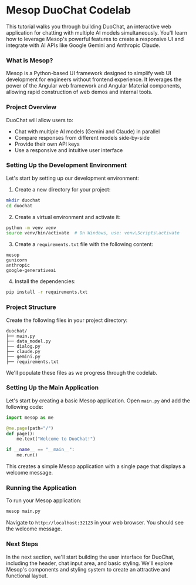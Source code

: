 # Mesop DuoChat Codelab

This tutorial walks you through building DuoChat, an interactive web application for chatting with multiple AI models simultaneously. You'll learn how to leverage Mesop's powerful features to create a responsive UI and integrate with AI APIs like Google Gemini and Anthropic Claude.

### What is Mesop?

Mesop is a Python-based UI framework designed to simplify web UI development for engineers without frontend experience. It leverages the power of the Angular web framework and Angular Material components, allowing rapid construction of web demos and internal tools.

### Project Overview

DuoChat will allow users to:
- Chat with multiple AI models (Gemini and Claude) in parallel
- Compare responses from different models side-by-side
- Provide their own API keys
- Use a responsive and intuitive user interface

### Setting Up the Development Environment

Let's start by setting up our development environment:

1. Create a new directory for your project:

```bash
mkdir duochat
cd duochat
```

2. Create a virtual environment and activate it:

```bash
python -m venv venv
source venv/bin/activate  # On Windows, use: venv\Scripts\activate
```

3. Create a `requirements.txt` file with the following content:

```
mesop
gunicorn
anthropic
google-generativeai
```

4. Install the dependencies:

```bash
pip install -r requirements.txt
```

### Project Structure

Create the following files in your project directory:

```
duochat/
├── main.py
├── data_model.py
├── dialog.py
├── claude.py
├── gemini.py
├── requirements.txt
```

We'll populate these files as we progress through the codelab.

### Setting Up the Main Application

Let's start by creating a basic Mesop application. Open `main.py` and add the following code:

```python
import mesop as me

@me.page(path="/")
def page():
    me.text("Welcome to DuoChat!")

if __name__ == "__main__":
    me.run()
```

This creates a simple Mesop application with a single page that displays a welcome message.

### Running the Application

To run your Mesop application:

```bash
mesop main.py
```

Navigate to `http://localhost:32123` in your web browser. You should see the welcome message.

### Next Steps

In the next section, we'll start building the user interface for DuoChat, including the header, chat input area, and basic styling. We'll explore Mesop's components and styling system to create an attractive and functional layout.
